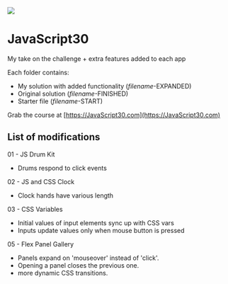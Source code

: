 ﻿![](https://javascript30.com/images/JS3-social-share.png)

# JavaScript30

My take on the challenge + extra features added to each app

Each folder contains:

- My solution with added functionality (_filename_-EXPANDED)
- Original solution (_filename_-FINISHED)
- Starter file (_filename_-START)

Grab the course at [https://JavaScript30.com](https://JavaScript30.com)

## List of modifications

01 - JS Drum Kit

- Drums respond to click events

02 - JS and CSS Clock

- Clock hands have various length

03 - CSS Variables

- Initial values of input elements sync up with CSS vars
- Inputs update values only when mouse button is pressed

05 - Flex Panel Gallery

- Panels expand on 'mouseover' instead of 'click'.
- Opening a panel closes the previous one.
- more dynamic CSS transitions.
